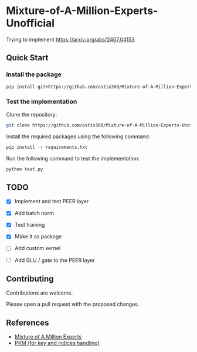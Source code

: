 # Mixture-of-A-Million-Experts-Unofficial
Trying to implement https://arxiv.org/abs/2407.04153

## Quick Start

### Install the package

```bash
pip install git+https://github.com/ostix360/Mixture-of-A-Million-Experts-Unofficial.git
```

### Test the implementation

Clone the repository:

```bash
git clone https://github.com/ostix360/Mixture-of-A-Million-Experts-Unofficial.git
```

Install the required packages using the following command:

```bash
pip install -r requirements.txt
```

Run the following command to test the implementation:

```bash
python test.py
```

## TODO

- [x] Implement and test PEER layer
- [x] Add batch norm
- [x] Test training
- [x] Make it as package
- [ ] Add custom kernel
- [ ] Add GLU / gate to the PEER layer


## Contributing

Contributions are welcome.

Please open a pull request with the proposed changes.

## References

- [Mixture of A Million Experts](https://arxiv.org/abs/2407.04153)
- [PKM (for key and indices handling)](https://github.com/facebookresearch/XLM/blob/main/PKM-layer.ipynb)


